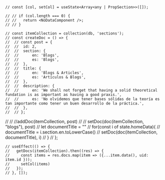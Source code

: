	// const [col, setCol] = useState<Array<any | PropSection>>([]);

	// // if (col.length === 0) {
	// // 	return <NoDataComponent />;
	// // }

	// const itemCollection = collection(db, 'sections');
	// const createDoc = () => {
	// 	// const post = {
	// 	// 	id: 2,
	// 	// 	section: {
	// 	// 		en: 'Blogs',
	// 	// 		es: 'Blogs',
	// 	// 	},
	// 	// 	title: {
	// 	// 		en: 'Blogs & Articles',
	// 	// 		es: 'Artículos & Blogs',
	// 	// 	},
	// 	// 	description: {
	// 	// 		en: 'We shall not forget that having a solid theoretical fundation is as important as having a good praxis.',
	// 	// 		es: 'No olvidemos que tener bases sólidas de la teoría es tan importante como tener un buen desarrollo de la práctica.',
	// 	// 	},
	// 	// };
  //   // //addDoc(itemCollection, post)
  //   // setDoc(doc(itemCollection, "blogs"), post)
  //   let documentTitle = ""
  //   for(const i of state.homeData){
  //     documentTitle = i.section.en.toLowerCase()
  //     setDoc(doc(itemCollection, documentTitle), i)
  //   }
	// };

	// useEffect(() => {
	//   getDocs(itemCollection).then((res) => {
	//     const items = res.docs.map(item => ({...item.data(), uid: item.id }));
	//     setCol(items)
	//   });
	// }, []);